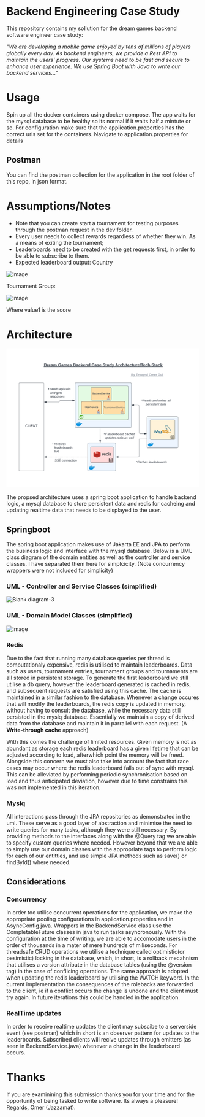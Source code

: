 
# Backend Engineering Case Study

This repository contains my sollution for the dream games backend software engineer case study:

_"We are developing a mobile game enjoyed by tens of millions of players globally every day. As
backend engineers, we provide a Rest API to maintain the users' progress. Our systems need
to be fast and secure to enhance user experience. We use Spring Boot with Java to write our
backend services..."_

# Usage

Spin up all the docker containers using docker compose. The app waits for the mysql database to be healthy so its normal if it waits half a mintute or so.
For configuration make sure that the application.properties has the correct urls set for the containers. Navigate to application.properties for details

## Postman 
You can find the postman collection for the application in the root folder of this repo, in json format.

# Assumptions/Notes

* Note that you can create start a tournament for testing purposes through the postman request in the dev folder.
* Every user needs to collect rewards regardless of whether they win. As a means of exiting the tournament;
* Leaderboards need to be created with the get requests first, in order to be able to subscribe to them.
* Expected leaderboard output:
Country

![image](https://github.com/Jazzamat/backend-engineering-case-study/assets/18194935/e1614e84-2cb1-4bc3-8afc-e234978e2d9f)

Tournament Group:

![image](https://github.com/Jazzamat/backend-engineering-case-study/assets/18194935/4f21988b-8d14-4d2f-9768-26ad6607d160)

Where value1 is the score

# Architecture
![image](https://github.com/Jazzamat/backend-engineering-case-study/blob/main/architecture.png)

The propsed architecture uses a spring boot application to handle backend logic, a mysql database to store persistent data and redis for cacheing and updating realtime data that needs to be displayed to the user. 

## Springboot
The spring boot application makes use of Jakarta EE and JPA to perform the business logic and interface with the mysql database. Below is a UML class diagram of the domain entities as well as the controller and service classes. I have separated them here for simplcicity. (Note concurrency wrappers were not included for simplicity)

### UML - Controller and Service Classes (simplified)

![Blank diagram-3](https://github.com/Jazzamat/backend-engineering-case-study/assets/18194935/6613ff0f-875e-4c55-8471-7368af8677a0)

### UML - Domain Model Classes (simplified)

![image](https://github.com/Jazzamat/backend-engineering-case-study/assets/18194935/5e0da5be-365b-4b16-9b79-bab01b9a9228)

### Redis
Due to the fact that running many database queries per thread is computationaly expensive, redis is utilised to maintain leaderboards. Data such as users, tournament entries, tournament groups and tournaments are all stored in persistent storage. To generate the first leaderboard we still utilise a db query, however the leaderboard generated is cached in redis, and subsequent requests are satisfied using this cache. The cache is maintained in a similar fashion to the database. Whenever a change occures that will modify the leaderboards, the redis copy is updated in memory, without having to consult the database, while the necessary data still persisted in the myslq database. Essentially we maintain a copy of derived data from the database and maintain it in parrallel with each request. (A **Write-through cache** approach)

With this comes the challenge of limited resources. Given memory is not as abundant as storage each redis leaderboard has a given lifetime that can be adjusted according to load, afterwhich point the memory will be freed. Alongside this concern we must also take into account the fact that race cases may occur where the redis leaderboard falls out of sync with mysql. This can be alleviated by performing periodic synchronisation based on load and thus anticipated deviation, however due to time constrains this was not implemented in this iteration.

### Myslq
All interactions pass through the JPA repositories as demonstrated in the uml. These serve as a good layer of abstraction and minimise the need to write queries for many tasks, although they were still necessary. By providing methods to the interfaces along with the @Query tag we are able to specify custom queries where needed. However beyond that we are able to simply use our domain classes with the appropriate tags to perform logic for each of our entitties, and use simple JPA methods such as save() or findById() where needed. 

## Considerations 

### Concurrency

In order too utilise concurrent operations for the application, we make the appropriate pooling configurations in application.properties and in AsyncConfig.java. Wrappers in the BackendService class use the CompletableFuture classes in java to run tasks asyncronously. With the configuration at the time of writing, we are able to accomodate users in the order of thousands in a mater of mere hundreds of miliseconds. For threadsafe CRUD operations we utilise a technique called optimistic(or pesimistic) locking in the database, which, in short, is a rollback mecahnism that utilises a version attribute in the database tables (using the @version tag) in the case of conflicing operations. The same approach is adopted when updating the redis leaderboard by utilising the WATCH keyword.
In the current implementation the consequences of the rolebacks are forwarded to the client, ie if a conflict occurs the change is undone and the client must try again. In future iterations this could be handled in the application.  

### RealTime updates

In order to receive realtime updates the client may subscibe to a serverside event (see postman) which in short is an observer pattern for updates to the leaderboards. Subscribed clients will recive updates through emitters (as seen in BackendService.java) whenever a change in the leaderboard occurs.




# Thanks 
If you are examinining this submission thanks you for your time and for the opportunity of being tasked to write software. Its always a pleasure!
Regards,
Omer (Jazzamat).






